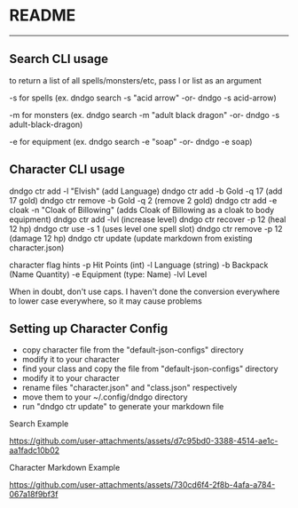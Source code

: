 # README 
---

## Search CLI usage
to return a list of all spells/monsters/etc, pass l or list as an argument

-s for spells (ex. dndgo search -s "acid arrow" -or- dndgo -s acid-arrow)

-m for monsters (ex. dndgo search -m "adult black dragon" -or- dndgo -s adult-black-dragon)

-e for equipment (ex. dndgo search -e "soap" -or- dndgo -e soap)

## Character CLI usage
dndgo ctr add -l "Elvish" (add Language)
dndgo ctr add -b Gold -q 17 (add 17 gold)
dndgo ctr remove -b Gold -q 2 (remove 2 gold)
dndgo ctr add -e cloak -n "Cloak of Billowing" (adds Cloak of Billowing as a cloak to body equipment)
dndgo ctr add -lvl (increase level)
dndgo ctr recover -p 12 (heal 12 hp)
dndgo ctr use -s 1 (uses level one spell slot)
dndgo ctr remove -p 12 (damage 12 hp)
dndgo ctr update (update markdown from existing character.json)

character flag hints 
    -p Hit Points (int)
    -l Language (string)
    -b Backpack (Name Quantity)
    -e Equipment (type: Name)
    -lvl Level

When in doubt, don't use caps. I haven't done the conversion everywhere to lower case everywhere, so it may cause problems

## Setting up Character Config
- copy character file from the "default-json-configs" directory
- modify it to your character
- find your class and copy the file from "default-json-configs" directory
- modify it to your character
- rename files "character.json" and "class.json" respectively
- move them to your ~/.config/dndgo directory
- run "dndgo ctr update" to generate your markdown file

Search Example

https://github.com/user-attachments/assets/d7c95bd0-3388-4514-ae1c-aa1fadc10b02

Character Markdown Example

https://github.com/user-attachments/assets/730cd6f4-2f8b-4afa-a784-067a18f9bf3f
